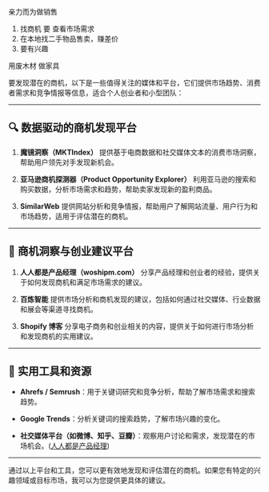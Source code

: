 
亲力而为做销售

1. 找商机 要 查看市场需求
2. 在本地找二手物品售卖，赚差价
3. 要有兴趣

用废木材 做家具 


要发现潜在的商机，以下是一些值得关注的媒体和平台，它们提供市场趋势、消费者需求和竞争情报等信息，适合个人创业者和小型团队：

---

## 🔍 数据驱动的商机发现平台

1. **魔镜洞察（MKTIndex）**
   提供基于电商数据和社交媒体文本的消费市场洞察，帮助用户领先对手发现新机会。

2. **亚马逊商机探测器（Product Opportunity Explorer）**
   利用亚马逊的搜索和购买数据，分析市场需求和趋势，帮助卖家发现新的盈利商品。

3. **SimilarWeb**
   提供网站分析和竞争情报，帮助用户了解网站流量、用户行为和市场趋势，适用于评估潜在的商机。

---

## 🧭 商机洞察与创业建议平台

1. **人人都是产品经理（woshipm.com）**
   分享产品经理和创业者的经验，提供关于如何发现商机和满足市场需求的建议。

2. **百炼智能**
   提供市场分析和商机发现的建议，包括如何通过社交媒体、行业数据和展会等渠道寻找商机。&#x20;

3. **Shopify 博客**
   分享电子商务和创业相关的内容，提供关于如何进行市场分析和发现商机的实用建议。&#x20;

---

## 🧰 实用工具和资源

* **Ahrefs / Semrush**：用于关键词研究和竞争分析，帮助了解市场需求和搜索趋势。

* **Google Trends**：分析关键词的搜索趋势，了解市场兴趣的变化。

* **社交媒体平台（如微博、知乎、豆瓣）**：观察用户讨论和需求，发现潜在的市场机会。([人人都是产品经理][1])

---

通过以上平台和工具，您可以更有效地发现和评估潜在的商机。如果您有特定的兴趣领域或目标市场，我可以为您提供更具体的建议。

[1]: https://www.woshipm.com/it/1882424.html?utm_source=chatgpt.com "如何发现市场/商业机会？我这里有5个建议"

